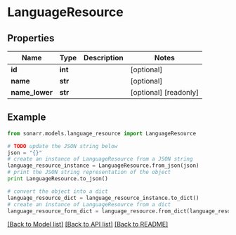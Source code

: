 # LanguageResource


## Properties
Name | Type | Description | Notes
------------ | ------------- | ------------- | -------------
**id** | **int** |  | [optional] 
**name** | **str** |  | [optional] 
**name_lower** | **str** |  | [optional] [readonly] 

## Example

```python
from sonarr.models.language_resource import LanguageResource

# TODO update the JSON string below
json = "{}"
# create an instance of LanguageResource from a JSON string
language_resource_instance = LanguageResource.from_json(json)
# print the JSON string representation of the object
print LanguageResource.to_json()

# convert the object into a dict
language_resource_dict = language_resource_instance.to_dict()
# create an instance of LanguageResource from a dict
language_resource_form_dict = language_resource.from_dict(language_resource_dict)
```
[[Back to Model list]](../README.md#documentation-for-models) [[Back to API list]](../README.md#documentation-for-api-endpoints) [[Back to README]](../README.md)


